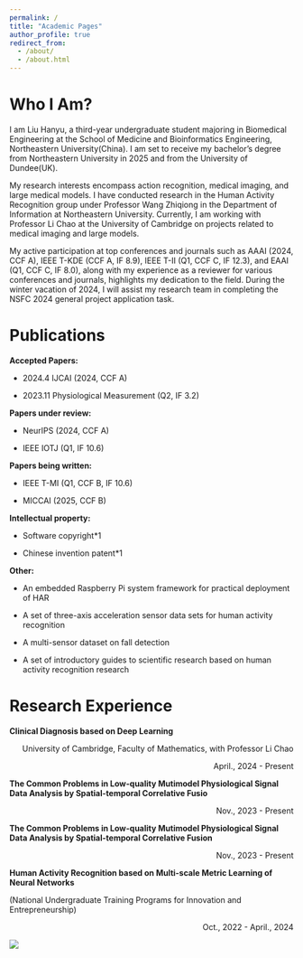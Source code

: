 ```yaml
---
permalink: /
title: "Academic Pages"
author_profile: true
redirect_from: 
  - /about/
  - /about.html
---
```


Who I Am?
======
I am Liu Hanyu, a third-year undergraduate student majoring in Biomedical Engineering at the School of Medicine and Bioinformatics Engineering, Northeastern University(China). I am set to receive my bachelor’s degree from Northeastern University in 2025 and from the University of Dundee(UK).

My research interests encompass action recognition, medical imaging, and large medical models. I have conducted research in the Human Activity Recognition group under Professor Wang Zhiqiong in the Department of Information at Northeastern University. Currently, I am working with Professor Li Chao at the University of Cambridge on projects related to medical imaging and large models. 

My active participation at top conferences and journals such as AAAI (2024, CCF A), IEEE T-KDE (CCF A, IF 8.9), IEEE T-II (Q1, CCF C, IF 12.3), and EAAI (Q1, CCF C, IF 8.0), along with my experience as a reviewer for various conferences and journals, highlights my dedication to the field. During the winter vacation of 2024, I will assist my research team in completing the NSFC 2024 general project application task.

Publications
======
**Accepted Papers:**

* 2024.4  IJCAI (2024, CCF A)

* 2023.11  Physiological Measurement (Q2, IF 3.2)

**Papers under review:**

* NeurIPS (2024, CCF A)

* IEEE IOTJ (Q1, IF 10.6)

**Papers being written:**

* IEEE T-MI (Q1, CCF B, IF 10.6)

* MICCAI (2025, CCF B)

**Intellectual property:**

* Software copyright*1

* Chinese invention patent*1

**Other:**

* An embedded Raspberry Pi system framework for practical deployment of HAR

* A set of three-axis acceleration sensor data sets for human activity recognition

* A multi-sensor dataset on fall detection

* A set of introductory guides to scientific research based on human activity recognition research
  
Research Experience
======

**Clinical Diagnosis based on Deep Learning**

<p align="right">University of Cambridge, Faculty of Mathematics, with Professor Li Chao</p>
<p align="right">April., 2024 - Present</p>

**The Common Problems in Low-quality Mutimodel Physiological Signal Data Analysis by Spatial-temporal Correlative Fusio**

<p align="right">Nov., 2023 - Present</p>                                           

**The Common Problems in Low-quality Mutimodel Physiological Signal Data Analysis by Spatial-temporal Correlative Fusion**

<p align="right">Nov., 2023 - Present</p>  


**Human Activity Recognition based on Multi-scale Metric Learning of Neural Networks**

(National Undergraduate Training Programs for Innovation and Entrepreneurship)

<p align="right">Oct., 2022 - April., 2024</p>

<p href="https://clustrmaps.com/site/1bzv7"  title="Visit tracker"><img src="//www.clustrmaps.com/map_v2.png?d=F0dNP0IFcxh7DQmzFi5x4Zg6Tm9YXyLm-gV-vdaKqPU&cl=ffffff" /></p>



